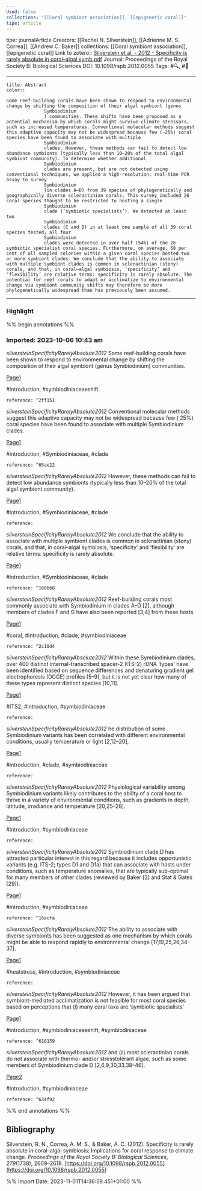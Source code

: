 ```yaml
---
Used: false
collections: "[[Coral symbiont association]], [[epigenetic coral]]"
tipe: article
---
```

tipe: journalArticle
Creators: [[Rachel N. Silverstein]], [[Adrienne M. S. Correa]], [[Andrew C. Baker]]
collections: [[Coral symbiont association]], [[epigenetic coral]]
Link to zotero:: [Silverstein et al. - 2012 - Specificity is rarely absolute in coral–algal symb.pdf](zotero://select/library/items/8KD8LDI4)
Journal: Proceedings of the Royal Society B: Biological Sciences
DOI: 10.1098/rspb.2012.0055
Tags: #🔍, #🎨

---
```ad-note
title: Abstract
color:: 

Some reef-building corals have been shown to respond to environmental change by shifting the composition of their algal symbiont (genus
              Symbiodinium
              ) communities. These shifts have been proposed as a potential mechanism by which corals might survive climate stressors, such as increased temperatures. Conventional molecular methods suggest this adaptive capacity may not be widespread because few (∼25%) coral species have been found to associate with multiple
              Symbiodinium
              clades. However, these methods can fail to detect low abundance symbionts (typically less than 10–20% of the total algal symbiont community). To determine whether additional
              Symbiodinium
              clades are present, but are not detected using conventional techniques, we applied a high-resolution, real-time PCR assay to survey
              Symbiodinium
              (in clades A–D) from 39 species of phylogenetically and geographically diverse scleractinian corals. This survey included 26 coral species thought to be restricted to hosting a single
              Symbiodinium
              clade (‘symbiotic specialists’). We detected at least two
              Symbiodinium
              clades (C and D) in at least one sample of all 39 coral species tested; all four
              Symbiodinium
              clades were detected in over half (54%) of the 26 symbiotic specialist coral species. Furthermore, on average, 68 per cent of all sampled colonies within a given coral species hosted two or more symbiont clades. We conclude that the ability to associate with multiple symbiont clades is common in scleractinian (stony) corals, and that, in coral–algal symbiosis, ‘specificity’ and ‘flexibility’ are relative terms: specificity is rarely absolute. The potential for reef corals to adapt or acclimatize to environmental change via symbiont community shifts may therefore be more phylogenetically widespread than has previously been assumed.

```

---
### Highlight

%% begin annotations %%



### Imported: 2023-10-06 10:43 am

*silversteinSpecificityRarelyAbsolute2012*
	Some reef-building corals have been shown to respond to environmental change by shifting the composition of their algal symbiont (genus Symbiodinium) communities. 
	
[Page1](zotero://open-pdf/library/items/8KD8LDI4?page=1&a=UXWAC6ML)
	
	
#introduction, #symbiodiniaceaeshift
	
	
	reference: ^2ff151

*silversteinSpecificityRarelyAbsolute2012*
	Conventional molecular methods suggest this adaptive capacity may not be widespread because few ( 25%) coral species have been found to associate with multiple Symbiodinium clades. 
	
[Page1](zotero://open-pdf/library/items/8KD8LDI4?page=1&a=NRL3LRH5)
	
	
#introduction, #Symbiodiniaceae, #clade
	
	
	reference: ^65ae22

*silversteinSpecificityRarelyAbsolute2012*
	However, these methods can fail to detect low abundance symbionts (typically less than 10–20% of the total algal symbiont community). 
	
[Page1](zotero://open-pdf/library/items/8KD8LDI4?page=1&a=WYGEW2KH)
	
	
#introduction, #Symbiodiniaceae, #clade
	
	
	reference:

*silversteinSpecificityRarelyAbsolute2012*
	We conclude that the ability to associate with multiple symbiont clades is common in scleractinian (stony) corals, and that, in coral–algal symbiosis, ‘specificity’ and ‘flexibility’ are relative terms: specificity is rarely absolute. 
	
[Page1](zotero://open-pdf/library/items/8KD8LDI4?page=1&a=QIB3PSKK)
	
	
#introduction, #Symbiodiniaceae, #clade
	
	
	reference: ^160b68

*silversteinSpecificityRarelyAbsolute2012*
	Reef-building corals most commonly associate with Symbiodinium in clades A–D [2], although members of clades F and G have also been reported [3,4] from these hosts. 
	
[Page1](zotero://open-pdf/library/items/8KD8LDI4?page=1&a=D26HMZ98)
	
	
#coral, #introduction, #clade, #symbiodiniaceae
	
	
	reference: ^2c10d4

*silversteinSpecificityRarelyAbsolute2012*
	Within these Symbiodinium clades, over 400 distinct internal-transcribed spacer-2 (ITS-2) rDNA ‘types’ have been identified based on sequence differences and denaturing gradient gel electrophoresis (DGGE) profiles [5–9], but it is not yet clear how many of these types represent distinct species [10,11]. 
	
[Page1](zotero://open-pdf/library/items/8KD8LDI4?page=1&a=GT3NW6M5)
	
	
#ITS2, #introduction, #symbiodiniaceae
	
	
	reference:

*silversteinSpecificityRarelyAbsolute2012*
	he distribution of some Symbiodinium variants has been correlated with different environmental conditions, usually temperature or light [2,12–20], 
	
[Page1](zotero://open-pdf/library/items/8KD8LDI4?page=1&a=LWWR2ZUQ)
	
	
#introduction, #clade, #symbiodiniaceae
	
	
	reference:

*silversteinSpecificityRarelyAbsolute2012*
	Physiological variability among Symbiodinium variants likely contributes to the ability of a coral host to thrive in a variety of environmental conditions, such as gradients in depth, latitude, irradiance and temperature [20,25–28]. 
	
[Page1](zotero://open-pdf/library/items/8KD8LDI4?page=1&a=BZFKCITA)
	
	
#introduction, #symbiodiniaceae
	
	
	reference:

*silversteinSpecificityRarelyAbsolute2012*
	Symbiodinium clade D has attracted particular interest in this regard because it includes opportunistic variants (e.g. ITS-2; types D1 and D1a) that can associate with hosts under conditions, such as temperature anomalies, that are typically sub-optimal for many members of other clades (reviewed by Baker [2] and Stat & Gates [29]). 
	
[Page1](zotero://open-pdf/library/items/8KD8LDI4?page=1&a=9QKDM82K)
	
	
#introduction, #symbiodiniaceae
	
	
	reference: ^16acfa

*silversteinSpecificityRarelyAbsolute2012*
	The ability to associate with diverse symbionts has been suggested as one mechanism by which corals might be able to respond rapidly to environmental change [17,19,25,26,34–37]. 
	
[Page1](zotero://open-pdf/library/items/8KD8LDI4?page=1&a=QCZZRV2A)
	
	
#heatstress, #introduction, #symbiodiniaceae
	
	
	reference:

*silversteinSpecificityRarelyAbsolute2012*
	However, it has been argued that symbiont-mediated acclimatization is not feasible for most coral species based on perceptions that (i) many coral taxa are ‘symbiotic specialists’ 
	
[Page1](zotero://open-pdf/library/items/8KD8LDI4?page=1&a=F25VRJ4T)
	
	
#introduction, #symbiodiniaceaeshift, #symbiodiniaceae
	
	
	reference: ^616159

*silversteinSpecificityRarelyAbsolute2012*
	and (ii) most scleractinian corals do not associate with thermo- and/or stresstolerant algae, such as some members of Symbiodinium clade D [2,6,9,30,33,38–46]. 
	
[Page2](zotero://open-pdf/library/items/8KD8LDI4?page=2&a=GASMC738)
	
	
#introduction, #symbiodiniaceae
	
	
	reference: ^634f92








%% end annotations %%

## Bibliography

Silverstein, R. N., Correa, A. M. S., & Baker, A. C. (2012). Specificity is rarely absolute in coral–algal symbiosis: Implications for coral response to climate change. _Proceedings of the Royal Society B: Biological Sciences_, _279_(1738), 2609–2618. [https://doi.org/10.1098/rspb.2012.0055](https://doi.org/10.1098/rspb.2012.0055)

%% Import Date: 2023-11-01T14:36:59.451+01:00 %%
